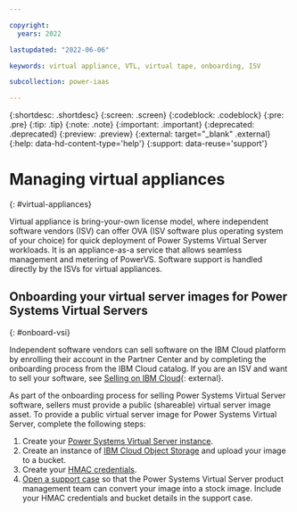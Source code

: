 ```yaml
---

copyright:
  years: 2022

lastupdated: "2022-06-06"

keywords: virtual appliance, VTL, virtual tape, onboarding, ISV

subcollection: power-iaas

---
```


{:shortdesc: .shortdesc}
{:screen: .screen}
{:codeblock: .codeblock}
{:pre: .pre}
{:tip: .tip}
{:note: .note}
{:important: .important}
{:deprecated: .deprecated}
{:preview: .preview}
{:external: target="_blank" .external}
{:help: data-hd-content-type='help'}
{:support: data-reuse='support'}

# Managing virtual appliances
{: #virtual-appliances}

Virtual appliance is bring-your-own license model, where independent software vendors (ISV) can offer OVA (ISV software plus operating system of your choice) for quick deployment of Power Systems Virtual Server workloads. It is an appliance-as-a service that allows seamless management and metering of PowerVS. Software support is handled directly by the ISVs for virtual appliances. 
 

## Onboarding your virtual server images for Power Systems Virtual Servers
{: #onboard-vsi}

Independent software vendors can sell software on the IBM Cloud platform by enrolling their account in the Partner Center and by completing the onboarding process from the IBM Cloud catalog. If you are an ISV and want to sell your software, see [Selling on IBM Cloud](/docs/sell?topic=sell-selling-clouds){: external}.

As part of the onboarding process for selling Power Systems Virtual Server software, sellers must provide a public (shareable) virtual server image asset. To provide a public virtual server image for Power Systems Virtual Server, complete the following steps:

1.	Create your [Power Systems Virtual Server instance](/docs/power-iaas?topic=power-iaas-creating-power-virtual-server).
2.	Create an instance of [IBM Cloud Object Storage](/docs/cloud-object-storage?topic=cloud-object-storage-getting-started-cloud-object-storage) and upload your image to a bucket.
3.	Create your [HMAC credentials](/docs/cloud-object-storage?topic=cloud-object-storage-uhc-hmac-credentials-main).
4.	[Open a support case](/docs/power-iaas?topic=power-iaas-getting-help-and-support) so that the Power Systems Virtual Server product management team can convert your image into a stock image. Include your HMAC credentials and bucket details in the support case.
<!--
## Virtual tape libraries
{: #virtual-tape-libraries}

Virtual tape libraries are devices that are commonly used to backup IBM i data. The Power Systems Virtual Servers replicates the on-premises solution by providing a software-virtual tape library (VTL) appliance that can be dynamically provisioned in the IBM Cloud. FalconStor Restore provides a deduplicated, scalable backup solution and is the only IBM certified on-premises and PowerVS VTL solution for IBM i. For more information, see [Power Virtual Server VTL Overview](https://cloud.ibm.com/media/docs/downloads/power-iaas/PowerVS_VTL_Overview.pdf){: external}.-->